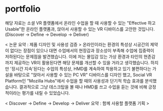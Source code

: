 # portfolio


해당 자료는 소셜 VR 플랫폼에서 온라인 수업을 할 때 사용할 수 있는
"Effective 하고 Usable"한 온라인 플랫폼과, 앉아서 사용할 수 있는 VR 디바이스를 고안한 것입니다.
(Discover -> Define -> Develop -> Deliver)


< 논문 요약 : 제품 디자인 및 사용성 검증 >
온라인이라는 환경의 특성상 시공간의 제약이 없다는 장점이 있으나
대면 수업에서의 현장감과 장소성이 부족해 수업에 집중력이 저하된다는 문제점을 발견했습니다.
이에 저는 몰입감 있는 가상 환경과 타인의 현존감까지 제공하는 VR이 활용된다면 해당 문제를 개선할 수 있을 거라고 생각했습니다.
하지만 '장시간 지속'된다는 수업의 특성상, HMD를 계속하여 착용하고 있기 불편하다는 가설을 바탕으로
"앉아서 사용할 수 있는 PC VR" 디바이스를 디자인 했고,
Social VR Platform인 "Mozilla Hubs"에서 수업을 할 때의 사용성과 단기적 학습 효과를 분석했습니다.
결과적으로 그냥 데스크탑을 볼 때나 HMD를 쓰고 수업을 듣는 것에 비해 긍정적이라는 평가를 내릴 수 있었습니다.


< Discover -> Define -> Develop -> Deliver 요약 : 함께 사용할 플랫폼 기획 >
